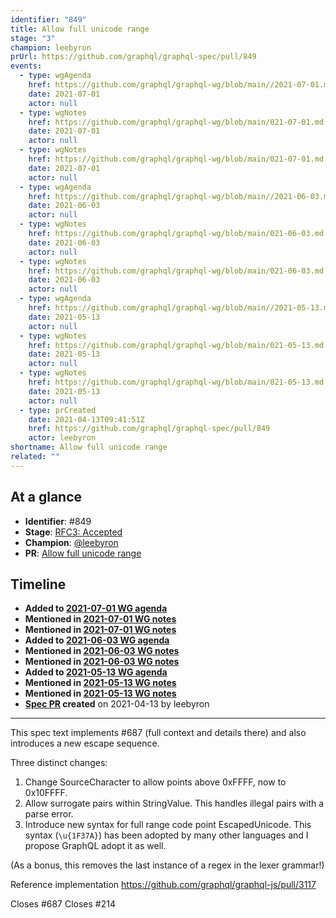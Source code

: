 ```yaml
---
identifier: "849"
title: Allow full unicode range
stage: "3"
champion: leebyron
prUrl: https://github.com/graphql/graphql-spec/pull/849
events:
  - type: wgAgenda
    href: https://github.com/graphql/graphql-wg/blob/main//2021-07-01.md
    date: 2021-07-01
    actor: null
  - type: wgNotes
    href: https://github.com/graphql/graphql-wg/blob/main/021-07-01.md
    date: 2021-07-01
    actor: null
  - type: wgNotes
    href: https://github.com/graphql/graphql-wg/blob/main/021-07-01.md
    date: 2021-07-01
    actor: null
  - type: wgAgenda
    href: https://github.com/graphql/graphql-wg/blob/main//2021-06-03.md
    date: 2021-06-03
    actor: null
  - type: wgNotes
    href: https://github.com/graphql/graphql-wg/blob/main/021-06-03.md
    date: 2021-06-03
    actor: null
  - type: wgNotes
    href: https://github.com/graphql/graphql-wg/blob/main/021-06-03.md
    date: 2021-06-03
    actor: null
  - type: wgAgenda
    href: https://github.com/graphql/graphql-wg/blob/main//2021-05-13.md
    date: 2021-05-13
    actor: null
  - type: wgNotes
    href: https://github.com/graphql/graphql-wg/blob/main/021-05-13.md
    date: 2021-05-13
    actor: null
  - type: wgNotes
    href: https://github.com/graphql/graphql-wg/blob/main/021-05-13.md
    date: 2021-05-13
    actor: null
  - type: prCreated
    date: 2021-04-13T09:41:51Z
    href: https://github.com/graphql/graphql-spec/pull/849
    actor: leebyron
shortname: Allow full unicode range
related: ""
---
```


## At a glance

- **Identifier**: #849
- **Stage**: [RFC3: Accepted](https://github.com/graphql/graphql-spec/blob/main/CONTRIBUTING.md#stage-3-accepted)
- **Champion**: [@leebyron](https://github.com/leebyron)
- **PR**: [Allow full unicode range](https://github.com/graphql/graphql-spec/pull/849)

<!-- BEGIN_CUSTOM_TEXT -->



<!-- END_CUSTOM_TEXT -->

## Timeline

- **Added to [2021-07-01 WG agenda](https://github.com/graphql/graphql-wg/blob/main//2021-07-01.md)**
- **Mentioned in [2021-07-01 WG notes](https://github.com/graphql/graphql-wg/blob/main/021-07-01.md)**
- **Mentioned in [2021-07-01 WG notes](https://github.com/graphql/graphql-wg/blob/main/021-07-01.md)**
- **Added to [2021-06-03 WG agenda](https://github.com/graphql/graphql-wg/blob/main//2021-06-03.md)**
- **Mentioned in [2021-06-03 WG notes](https://github.com/graphql/graphql-wg/blob/main/021-06-03.md)**
- **Mentioned in [2021-06-03 WG notes](https://github.com/graphql/graphql-wg/blob/main/021-06-03.md)**
- **Added to [2021-05-13 WG agenda](https://github.com/graphql/graphql-wg/blob/main//2021-05-13.md)**
- **Mentioned in [2021-05-13 WG notes](https://github.com/graphql/graphql-wg/blob/main/021-05-13.md)**
- **Mentioned in [2021-05-13 WG notes](https://github.com/graphql/graphql-wg/blob/main/021-05-13.md)**
- **[Spec PR](https://github.com/graphql/graphql-spec/pull/849) created** on 2021-04-13 by leebyron

<!-- VERBATIM -->

---

This spec text implements #687 (full context and details there) and also introduces a new escape sequence.

Three distinct changes:

1. Change SourceCharacter to allow points above 0xFFFF, now to 0x10FFFF.
2. Allow surrogate pairs within StringValue. This handles illegal pairs with a parse error.
3. Introduce new syntax for full range code point EscapedUnicode. This syntax (`\u{1F37A}`) has been adopted by many other languages and I propose GraphQL adopt it as well.

(As a bonus, this removes the last instance of a regex in the lexer grammar!)

Reference implementation https://github.com/graphql/graphql-js/pull/3117

Closes #687
Closes #214
